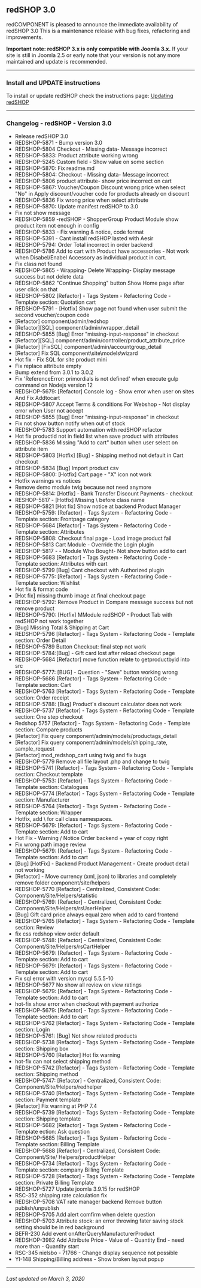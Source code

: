 ## redSHOP 3.0
redCOMPONENT is pleased to announce the immediate availability of redSHOP 3.0 This is a maintenance release with bug fixes, refactoring and improvements.

<b>Important note: redSHOP 3.x is only compatible with Joomla 3.x.</b> If your site is still in Joomla 2.5 or early note that your version is not any more maintained and update is recommended.

<hr>

### Install and UPDATE instructions
To install or update redSHOP check the instructions page: [Updating redSHOP](chapters/getting-started-general/updating-redshop.md)

<hr>

### Changelog - redSHOP - Version 3.0

<ul> 
<li>Release redSHOP 3.0
<li>REDSHOP-5871 - Bump version 3.0
<li>REDSHOP-5804 Checkout - Missing data- Message incorrect
<li>REDSHOP-5833: Product attribute working wrong
<li>REDSHOP-5245 Custom field - Show value on some section
<li>REDSHOP-5870: Fix readme.md
<li>REDSHOP-5804: Checkout - Missing data- Message incorrect
<li>REDSHOP-5806 product attribute- show price incorrect on cart
<li>REDSHOP-5867: Voucher/Coupon Discount wrong price when select "No" in Apply discount/voucher code for products already on discount
<li>REDSHOP-5836 Fix wrong price when select attribute
<li>REDSHOP-5870: Update manifest redSHOP to 3.0
<li>Fix not show message
<li>REDSHOP-5859 -redSHOP - ShopperGroup Product Module show product item not enough in config
<li>REDSHOP-5833 - Fix warning &amp; notice, code format
<li>REDSHOP-5391 - Cant install redSHOP lasted with Aesir
<li>REDSHOP-5794: Order Total incorrect in order backend
<li>REDSHOP-5786 Add to cart with Product have accessories - Not work when Disabel/Enabel Accessory as individual product in cart.
<li>Fix class not found
<li>REDSHOP-5865 - Wrapping- Delete Wrapping- Display message success but not delete data
<li>REDSHOP-5862 "Continue Shopping" button Show Home page after user click on that
<li>REDSHOP-5802 [Refactor] - Tags System - Refactoring Code - Template section: Quotation cart
<li>REDSHOP-5791 - [Hotfix] Show page not found when user submit the second voucher/coupon code
<li>[Refactor] component/admin/redshop
<li>[Refactor][SQL] component/admin/wrapper_detail
<li>REDSHOP-5855 [Bug] Error "missing-input-response" in checkout
<li>[Refactor][SQL] component/admin/controller/product_attribute_price
<li>[Refactor] [FixSQL] component/admin/accountgroup_detail
<li>[Refactor] Fix SQL component\site\models\wizard
<li>Hot fix - Fix SQL for site product mini
<li>Fix replace attribute empty
<li>Bump extend from 3.0.1 to 3.0.2
<li>Fix 'ReferenceError: primordials is not defined' when execute gulp command on Nodejs version 12
<li>REDSHOP-5679: [Refactor] Console log - Show error when user on sites And Fix Addtocart
<li>REDSHOP-5807 Accept Terms &amp; conditions For Webshop - Not display error when User not accept
<li>REDSHOP-5855 [Bug] Error "missing-input-response" in checkout
<li>Fix not show button notify when out of stock
<li>REDSHOP-5783 Support automation with redSHOP refactor
<li>Hot fix productId not in field list when save product with attributes
<li>REDSHOP-5836 Missing "Add to cart" button when user select on attribute item
<li>REDSHOP-5803 [Hotfix] [Bug] - Shipping method not default in Cart checkout
<li>REDSHOP-5834 [Bug] Import product csv
<li>REDSHOP-5800: [Hotfix] Cart page - "X" icon not work
<li>Hotfix warnings vs notices
<li>Remove demo module twig because not need anymore
<li>REDSHOP-5814: [Hotfix] - Bank Transfer Discount Payments - checkout
<li>RESHOP-5817 - [Hotfix] Missing \ before class name
<li>REDSHOP-5821 [Hot fix] Show notice at backend Product Manager
<li>REDSHOP-5759: [Refactor] - Tags System - Refactoring Code - Template section: Frontpage category
<li>REDSHOP-5684 [Refactor] - Tags System - Refactoring Code - Template section: Attributes
<li>REDSHOP-5808: Checkout final page - Load image product fail
<li>REDSHOP-5813 Cart Module - Override the Login plugin
<li>REDSHOP-5817 - - Module Who Bought- Not show button add to cart
<li>REDSHOP-5683 [Refactor] - Tags System - Refactoring Code - Template section: Attributes with cart
<li>REDSHOP-5799 [Bug] Cant checkout with Authorized plugin
<li>REDSHOP-5775: [Refactor] - Tags System - Refactoring Code - Template section: Wishlist
<li>Hot fix &amp; format code
<li>[Hot fix] missing thumb image at final checkout page
<li>REDSHOP-5792: Remove Product in Compare message success but not remove product
<li>REDSHOP-5790: [Hotfix] MModule redSHOP - Product Tab with redSHOP not work together
<li>[Bug] Missing Total &amp; Shipping at Cart
<li>REDSHOP-5796 [Refactor] - Tags System - Refactoring Code - Template section: Order Detail
<li>REDSHOP-5789 Button Checkout: final step not work
<li>REDSHOP-5784:[Bug] - Gift card lost after reload checkout page
<li>REDSHOP-5684 [Refactor] move function relate to getproductbyid into src
<li>REDSHOP-5777: [BUG] - Question - "Save" button working wrong
<li>REDSHOP-5686 [Refactor] - Tags System - Refactoring Code - Template section: Cart
<li>REDSHOP-5763 [Refactor] - Tags System - Refactoring Code - Template section: Order receipt
<li>REDSHOP-5788: [Bug] Product's discount calculator does not work
<li>REDSHOP-5737 [Refactor] - Tags System - Refactoring Code - Template section: One step checkout
<li>Redshop 5757 [Refactor] - Tags System - Refactoring Code - Template section: Compare products
<li>[Refactor] Fix query component/admin/models/productags_detail
<li>[Refactor] Fix query component/admin/models/shipping_rate, sample_request
<li>[Refactor] mod_redshop_cart using twig and fix bugs
<li>REDSHOP-5779 Remove all file layout .php and change to twig
<li>REDSHOP-5741 [Refactor] - Tags System - Refactoring Code - Template section: Checkout template
<li>REDSHOP-5753: [Refactor] - Tags System - Refactoring Code - Template section: Catalogues
<li>REDSHOP-5774 [Refactor] - Tags System - Refactoring Code - Template section: Manufacturer
<li>REDSHOP-5764 [Refactor] - Tags System - Refactoring Code - Template section: Wrapper
<li>Hotfix, add \ for call class namespaces.
<li>REDSHOP-5679: [Refactor] - Tags System - Refactoring Code - Template section: Add to cart
<li>Hot Fix - Warning / Notice Order backend + year of copy right
<li>Fix wrong path image review
<li>REDSHOP-5679: [Refactor] - Tags System - Refactoring Code - Template section: Add to cart
<li>[Bug] [HotFix] - Backend Product Management - Create product detail not working
<li>[Refactor] - Move currency (xml, json) to libraries and completely remove folder component/site/helpers
<li>REDSHOP-5770 [Refactor] - Centralized, Consistent Code: Component/Site/Helpers/statistic
<li>REDSHOP-5769: [Refactor] - Centralized, Consistent Code: Component/Site/Helpers/rsUserHelper
<li>[Bug] Gift card price always equal zero when add to card frontend
<li>REDSHOP-5765 [Refactor] - Tags System - Refactoring Code - Template section: Review
<li>fix css redshop view order default
<li>REDSHOP-5748: [Refactor] - Centralized, Consistent Code: Component/Site/Helpers/rsCartHelper
<li>REDSHOP-5679: [Refactor] - Tags System - Refactoring Code - Template section: Add to cart
<li>REDSHOP-5679: [Refactor] - Tags System - Refactoring Code - Template section: Add to cart
<li>Fix sql error with version mysql 5.5.5-10
<li>REDSHOP-5677 No show all review on view ratings
<li>REDSHOP-5679: [Refactor] - Tags System - Refactoring Code - Template section: Add to cart
<li>hot-fix show error when checkout with payment authorize
<li>REDSHOP-5679: [Refactor] - Tags System - Refactoring Code - Template section: Add to cart
<li>REDSHOP-5762 [Refactor] - Tags System - Refactoring Code - Template section: Login
<li>REDSHOP-5761: [Bug] Not show related products
<li>REDSHOP-5738 [Refactor] - Tags System - Refactoring Code - Template section: Shipping box
<li>REDSHOP-5760 [Refactor] Hot fix warning
<li>hot-fix can not select shipping method
<li>REDSHOP-5742 [Refactor] - Tags System - Refactoring Code - Template section: Shipping method
<li>REDSHOP-5747: [Refactor] - Centralized, Consistent Code: Component/Site/Helpers/redhelper
<li>REDSHOP-5740 [Refactor] - Tags System - Refactoring Code - Template section: Payment template
<li>[Refactor] Fix warning at PHP 7.4
<li>REDSHOP-5739 [Refactor] - Tags System - Refactoring Code - Template section: Shipping template
<li>REDSHOP-5682 [Refactor] - Tags System - Refactoring Code - Template ection: Ask question
<li>REDSHOP-5685 [Refactor] - Tags System - Refactoring Code - Template section: Billing Template
<li>REDSHOP-5688 [Refactor] - Centralized, Consistent Code: Component/Site/ Helpers/productHelper
<li>REDSHOP-5734 [Refactor] - Tags System - Refactoring Code - Template section: company Billing Template
<li>REDSHOP-5728 [Refactor] - Tags System - Refactoring Code - Template section: Private Billing Template
<li>REDSHOP-5727 Update joomla 3.9.15 for redSHOP
<li>RSC-352 shipping rate calculation fix
<li>REDSHOP-5708 VAT rate manager backend Remove button publish/unpublish
<li>REDSHOP-5705 Add alert comfirm when delete question
<li>REDSHOP-5703 Attribute stock: an error throwing fater saving stock setting should be in red background
<li>BEFR-230 Add event onAfterQueryManufacturerProduct
<li>REDSHOP-3982 Add Attribute Price - Value of - Quantity End - need more than - Quantity start
<li>RSC-345 nielsbo - 71766 - Change display sequence not possible
<li>YI-148 Shipping/Billing address - Show broken layout popup
</ul>

<hr>

<h6>Last updated on March 3, 2020</h6>